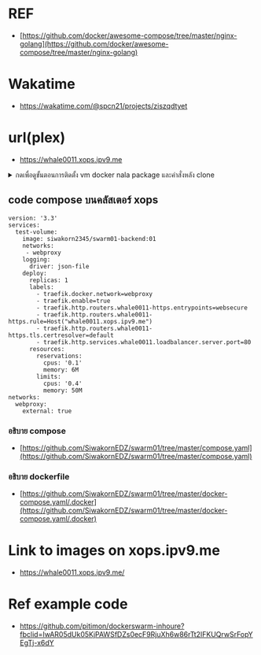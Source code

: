 # REF

- [https://github.com/docker/awesome-compose/tree/master/nginx-golang](https://github.com/docker/awesome-compose/tree/master/nginx-golang)

# Wakatime

- https://wakatime.com/@spcn21/projects/ziszqdtyet

# url(plex)

- https://whale0011.xops.ipv9.me


<details>
 # <summary> กดเพื่อดูขั้นตอนการติดตั้ง vm docker nala package และคำสั่งหลัง clone</summary>
  
## เตรียมมการติดตั้ง vm สำหรับการทำ manager และ 2 swarmnode 
## สเปค cpu 2 core ram 2GB disk 32 network ipv4 DHCP ipv6 static กำหนด ssh key
## คำสั่งเข้าสิทธิ  root 

```
sudo -i
```

## เปลี่ยนชื่อ hostname 

```
hostnamectl set-hostname “Change name”
```

## ติดตั้ง docker

```
apt update ; apt upgrade -y
```

```
apt-get install \
    ca-certificates \
    curl wget \
    gnupg \
    lsb-release -y

```

```
mkdir -m 0755 -p /etc/apt/keyrings
```

```
curl -fsSL https://download.docker.com/linux/ubuntu/gpg | gpg --dearmor -o /etc/apt/keyrings/docker.gpg
```

```
echo \
  "deb [arch=$(dpkg --print-architecture) signed-by=/etc/apt/keyrings/docker.gpg] https://download.docker.com/linux/ubuntu \
  $(lsb_release -cs) stable" |  tee /etc/apt/sources.list.d/docker.list > /dev/null
```

```
apt-get update
```

```
apt-get install docker-ce docker-ce-cli containerd.io docker-buildx-plugin docker-compose-plugin -y
```

## ติดตั้ง nala package management แทน apt package management


```
wget https://gitlab.com/volian/nala/uploads/605d833bdffd23cee4bb6670b2d6c27b/nala_0.12.1_all.deb
```

```
dpkg -i nala_0.12.1_all.deb 
```

```
apt-get -f install -y 
```

```
tee -a /etc/apt/sources.list.d/nala-sources.list <<EOF 
```

```
deb https://mirror1.ku.ac.th/ubuntu/ jammy main restricted universe multiverse
deb https://mirrors.nipa.cloud/ubuntu/ jammy main restricted universe multiverse
deb https://mirror.kku.ac.th/ubuntu/ jammy main restricted universe multiverse
deb http://mirror1.totbb.net/ubuntu/ jammy main restricted universe multiverse
EOF
```

```
nala update  
```

```
nala upgrade -y 
```

```
nala list —upgradable
```

```
nala install htop dnsutils mtr -y
```

```
reboot
```

## ทำการโคลน vm สำหรับการใช้สร้าง vm manager swarm vm swarm1 vm swarm2

```
cp /dev/null /etc/machine-id
```

```
rm /var/lib/dbus/machine-id
```

```
ln -s /etc/machine-id /var/lib/dbus/machine-id
```

```
init 0
```

## ให้สิทธิผู้ใช้งานกับ docker

```
sudo usermod -aG docker $USER
```

```
docker ps
```
  
</details>



## code compose บนคลัสเตอร์ xops

```
version: '3.3'
services:
  test-volume:
    image: siwakorn2345/swarm01-backend:01
    networks:
     - webproxy
    logging:
      driver: json-file
    deploy:
      replicas: 1
      labels:
        - traefik.docker.network=webproxy
        - traefik.enable=true
        - traefik.http.routers.whale0011-https.entrypoints=websecure
        - traefik.http.routers.whale0011-https.rule=Host("whale0011.xops.ipv9.me")
        - traefik.http.routers.whale0011-https.tls.certresolver=default
        - traefik.http.services.whale0011.loadbalancer.server.port=80
      resources:
        reservations:
          cpus: '0.1'
          memory: 6M
        limits:
          cpus: '0.4'
          memory: 50M
networks:
  webproxy:
    external: true
```
### อธิบาย compose

- [https://github.com/SiwakornEDZ/swarm01/tree/master/compose.yaml](https://github.com/SiwakornEDZ/swarm01/tree/master/compose.yaml)

### อธิบาย dockerfile

- [https://github.com/SiwakornEDZ/swarm01/tree/master/docker-compose.yaml/.docker](https://github.com/SiwakornEDZ/swarm01/tree/master/docker-compose.yaml/.docker)

# Link to images on xops.ipv9.me

- https://whale0011.xops.ipv9.me/

# Ref example code 

- https://github.com/pitimon/dockerswarm-inhoure?fbclid=IwAR05dUk05KjPAWSfDZs0ecF9RjuXh6w86rTt2IFKUQrwSrFopYEgTj-x6dY
 







